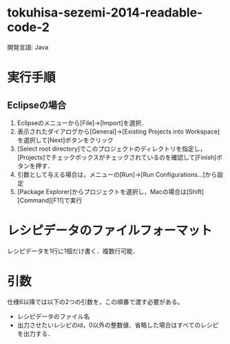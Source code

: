 tokuhisa-sezemi-2014-readable-code-2
====================================
開発言語: Java

# 実行手順
## Eclipseの場合
1. Eclipseのメニューから[File]->[Import]を選択．
2. 表示されたダイアログから[General]->[Existing Projects into Workspace]を選択して[Next]ボタンをクリック
3. [Select root directory]でこのプロジェクトのディレクトリを指定し，[Projects]でチェックボックスがチェックされているのを確認して[Finish]ボタンを押す．
4. 引数として与える場合は，メニューの[Run]->[Run Configurations...]から設定
5. [Package Explorer]からプロジェクトを選択し，Macの場合は[Shift][Command][F11]で実行 

# レシピデータのファイルフォーマット
レシピデータを1行に1個だけ書く．複数行可能．

# 引数

仕様6以降では以下の2つの引数を，この順番で渡す必要がある。
- レシピデータのファイル名
- 出力させたいレシピのid，0以外の整数値．省略した場合はすべてのレシピを出力する．

